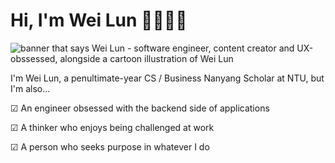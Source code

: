 ﻿# Hi, I'm Wei Lun  👋👩🏾‍💻

<img src="" alt="banner that says Wei Lun - software engineer, content creator and UX-obssessed, alongside a cartoon illustration of Wei Lun">

I'm Wei Lun, a penultimate-year CS / Business Nanyang Scholar at NTU, but I'm also...

☑ An engineer obsessed with the backend side of applications

☑ A thinker who enjoys being challenged at work

☑ A person who seeks purpose in whatever I do